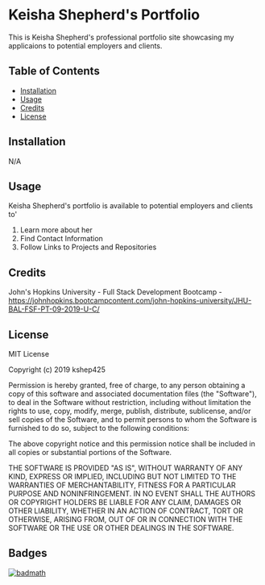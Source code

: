 # Keisha Shepherd's Portfolio
This is Keisha Shepherd's professional portfolio site showcasing my applicaions to potential employers and clients.

## Table of Contents

* [Installation](#installation)
* [Usage](#usage)
* [Credits](#credits)
* [License](#license)

## Installation
N/A

## Usage
Keisha Shepherd's portfolio is available to potential employers and clients to'
1. Learn more about her
1. Find Contact Information
1. Follow Links to Projects and Repositories

## Credits
John's Hopkins University - Full Stack Development Bootcamp - https://johnhopkins.bootcampcontent.com/john-hopkins-university/JHU-BAL-FSF-PT-09-2019-U-C/



## License
MIT License

Copyright (c) 2019 kshep425

Permission is hereby granted, free of charge, to any person obtaining a copy
of this software and associated documentation files (the "Software"), to deal
in the Software without restriction, including without limitation the rights
to use, copy, modify, merge, publish, distribute, sublicense, and/or sell
copies of the Software, and to permit persons to whom the Software is
furnished to do so, subject to the following conditions:

The above copyright notice and this permission notice shall be included in all
copies or substantial portions of the Software.

THE SOFTWARE IS PROVIDED "AS IS", WITHOUT WARRANTY OF ANY KIND, EXPRESS OR
IMPLIED, INCLUDING BUT NOT LIMITED TO THE WARRANTIES OF MERCHANTABILITY,
FITNESS FOR A PARTICULAR PURPOSE AND NONINFRINGEMENT. IN NO EVENT SHALL THE
AUTHORS OR COPYRIGHT HOLDERS BE LIABLE FOR ANY CLAIM, DAMAGES OR OTHER
LIABILITY, WHETHER IN AN ACTION OF CONTRACT, TORT OR OTHERWISE, ARISING FROM,
OUT OF OR IN CONNECTION WITH THE SOFTWARE OR THE USE OR OTHER DEALINGS IN THE
SOFTWARE.

## Badges
[![badmath](https://img.shields.io/github/languages/top/nielsenjared/badmath)](https://github.com/kshep425/portfolio)
